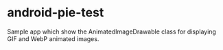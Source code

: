 # android-pie-test


Sample app which show the AnimatedImageDrawable class for displaying GIF and WebP animated images. 
